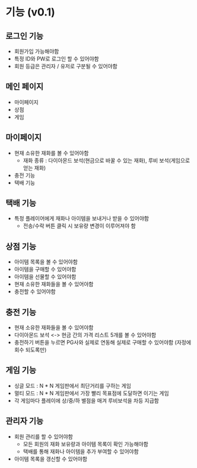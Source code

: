 # 기능 (v0.1)
## 로그인 기능
* 회원가입 가능해야함
* 특정 ID와 PW로 로그인 할 수 있어야함
* 회원 등급은 관리자 / 유저로 구분될 수 있어야함

## 메인 페이지
* 마이페이지
* 상점
* 게임

## 마이페이지
* 현재 소유한 재화를 볼 수 있어야함
    * 재화 종류 : 다이아몬드 보석(현금으로 바꿀 수 있는 재화), 루비 보석(게임으로 얻는 재화)
* 충전 기능
* 택배 기능

## 택배 기능
* 특정 플레이어에게 재화나 아이템을 보내거나 받을 수 있어야함
    * 전송/수락 버튼 클릭 시 보유량 변경이 이루어져야 함

## 상점 기능
* 아이템 목록을 볼 수 있어야함
* 아이템을 구매할 수 있어야함
* 아이템을 선물할 수 있어야함
* 현재 소유한 재화들을 볼 수 있어야함
* 충전할 수 있어야함

## 충전 기능
* 현재 소유한 재화들을 볼 수 있어야함
* 다이아몬드 보석 <-> 현금 간의 가격 리스트 5개를 볼 수 있어야함
* 충전하기 버튼을 누르면 PG사와 실제로 연동해 실제로 구매할 수 있어야함 (자정에 회수 되도록만)

## 게임 기능
* 싱글 모드 : N * N 게임판에서 최단거리를 구하는 게임
* 멀티 모드 : N * N 게임판에서 가장 빨리 목표점에 도달하면 이기는 게임
* 각 게임마다 플레이에 상/중/하 별점을 매겨 루비보석을 차등 지급함

## 관리자 기능
* 회원 관리를 할 수 있어야함
    * 모든 회원의 재화 보유량과 아이템 목록이 확인 가능해야함
    * 택배를 통해 재화나 아이템을 추가 부여할 수 있어야함
* 아이템 목록을 갱신할 수 있어야함